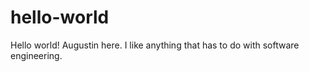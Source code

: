 # hello-world

Hello world!
Augustin here. I like anything that has to do with software engineering.
